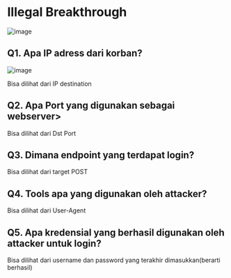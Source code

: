  # Illegal Breakthrough

![image](https://github.com/user-attachments/assets/ea3878d2-edc8-40fb-9933-01e06130a363)

## Q1. Apa IP adress dari korban?

![image](https://github.com/user-attachments/assets/2ff41ad8-c995-4817-b408-4d681e3e36ce)

Bisa dilihat dari IP destination

## Q2. Apa Port yang digunakan sebagai webserver>

Bisa dilihat dari Dst Port

## Q3. Dimana endpoint yang terdapat login?

Bisa dilihat dari target POST

## Q4. Tools apa yang digunakan oleh attacker?

Bisa dilihat dari User-Agent

## Q5. Apa kredensial yang berhasil digunakan oleh attacker untuk login?

Bisa dilihat dari username dan password yang terakhir dimasukkan(berarti berhasil)

